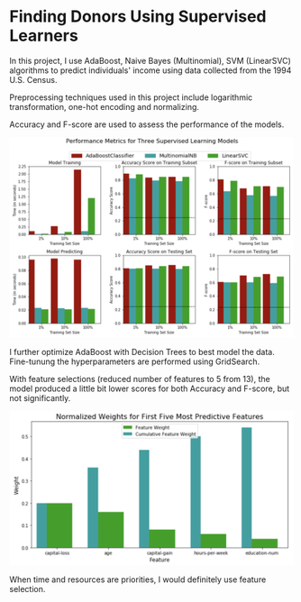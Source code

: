# Finding Donors Using Supervised Learners

In this project, I use AdaBoost, Naive Bayes (Multinomial), SVM (LinearSVC) algorithms to predict individuals' income using data collected from the 1994 U.S. Census. 

Preprocessing techniques used in this project include logarithmic transformation, one-hot encoding and normalizing. 

Accuracy and F-score are used to assess the performance of the models. 

![performance_metrics](https://github.com/sooolee/Finding-Donors_Supervised-Learning/blob/main/images/performance_metrics.png?raw=true)


I further optimize AdaBoost with Decision Trees to best model the data. Fine-tunung the hyperparameters are performed using GridSearch. 

With feature selections (reduced number of features to 5 from 13), the model produced a little bit lower scores for both Accuracy and F-score, but not significantly. 

![feature_selection](https://github.com/sooolee/Finding-Donors_Supervised-Learning/blob/main/images/feature_selection.png?raw=true)

When time and resources are priorities, I would definitely use feature selection. 